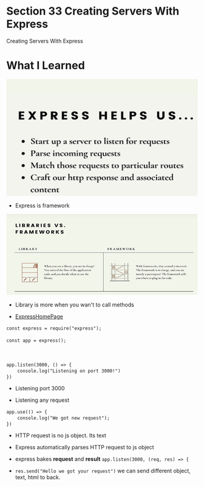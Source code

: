 # Section 33 Creating Servers With Express

Creating Servers With Express

# What I Learned

<img src="express.PNG" alt="alt text" width="600"/>

- Express is framework

<img src="libraryVsFramework.PNG" alt="alt text" width="600"/>

- Library is more when you wan't to call methods
 
- [ExpressHomePage](https://expressjs.com/)


```
const express = require("express");

const app = express();



app.listen(3000, () => {
    console.log("Listening on port 3000!")
})
```

- Listening port 3000 

- Listening any request

```
app.use(() => {
    console.log("We got new request");
})

```

- HTTP request is no js object. Its text

- Express automatically parses HTTP request to js object

- express bakes **request** and **result** `app.listen(3000, (req, res) => {`


- `res.send("Hello we got your request")` we can send different object, text, html to back.